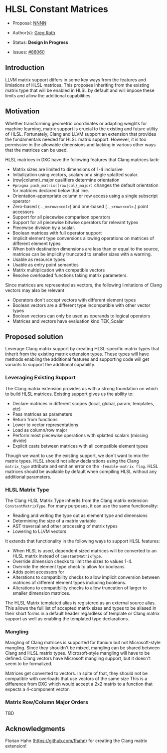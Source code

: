 <!-- {% raw %} -->

# HLSL Constant Matrices

* Proposal: [NNNN](NNNN-hlsl-matrix-type.md)
* Author(s): [Greg Roth](https://github.com/pow2clk)
* Status: **Design In Progress**

* Issues:
  [#88060](https://github.com/llvm/llvm-project/issues/88060)

## Introduction

LLVM matrix support differs in some key ways from the features and limiations
of HLSL matrices. This proposes inheriting from the existing matrix type that
will be enabled in HLSL by default and will impose these limits and allow the
additional capabilities.

## Motivation

Whether transforming geometric coordinates or adapting weights for machine
learning, matrix support is crucial to the existing and future utility of HLSL.
Fortunately, Clang and LLVM support an extension that provides
the fundamentals needed for HLSL matrix support.
However, it is too permissive in the allowable dimensions
and lacking in various other ways that the matrices can be used.

HLSL matrices in DXC have the following features that Clang matrices lack:

* Matrix sizes are limited to dimensions of 1-4 inclusive
* Initialization using vectors, scalars or a single splatted scalar.
* (row|column)_major qualifiers determine orientation
* `#pragma pack_matrix([row|col}_major)` changes the default orientation for
   matrices declared below that line.
* Orientation-appropriate column or row access using a single subscript operator
* Zero-based ( `._m<row><col>`) and one-based (`._<row><col>`.) point accessors
* Support for all piecewise comparison operators
* Support for all piecewise bitwise operators for relevant types
* Piecewise division by a scalar.
* Boolean matrices with full operator support
* Implicit element type conversions allowing operations on matrices of different
  element types.
* When both destination dimensions are less than or equal to the source, 
  matrices can be implicitly truncated to smaller sizes with a warning.
* Usable as resource types
* Usable as entry point semantics
* Matrix multiplication with compatible vectors
* Resolve overloaded functions taking matrix parameters.

Since matrices are represented as vectors,
the following limitations of Clang vectors may also be relevant

* Operators don't accept vectors with different element types
* Boolean vectors are a different type incompatible with other vector types
* Boolean vectors can only be used as operands to logical operators
* Matrices and vectors have evaluation kind TEK_Scalar

## Proposed solution

Leverage Clang matrix support by creating HLSL-specific
matrix types that inherit from the existing matrix extension types.
These types will have methods enabling the additional features and
supporting code will get variants to support the additional capability.

### Leveraging Existing Support

The Clang matrix extension provides us with a strong foundation on which to
build HLSL matrices.
Existing support gives us the ability to:

* Declare matrices in different scopes (local, global, param, templates, etc)
* Pass matrices as parameters
* Return from functions
* Lower to vector representations
* Load as column/row major
* Perform most piecewise operations with splatted scalars (missing divide)
* Explicit casts between matrices with all compatible element types

Though we want to use the existing support, we don't want to mix the matrix types.
HLSL should not allow declarations using the Clang `matrix_type` attribute
and emit an error on the `-fenable-matrix flag`.
HLSL matrices should be available by default when compiling HLSL without
any additional parameters.

### HLSL Matrix Type

The Clang HLSL Matrix Type inherits from the Clang matrix extension
`ConstantMatrixType`.
For many purposes, it can use the same functionality:

* Reading and writing the type out as element type and dimensions
* Determining the size of a matrix variable
* AST traversal and other processing of matrix types
* Lowering to LLVM vectors

It extends that functionality in the following ways to support HLSL features:

* When HLSL is used, dependent sized matrices will be converted to an HLSL
  matrix instead of `ConstantMatrixType`.
* Override dimension checks to limit the sizes to values 1-4.
* Override the element type check to allow for booleans.
* Adds point accessors for 
* Alterations to compatibility checks to allow implicit conversion between
  matrices of different element types including booleans.
* Alterations to compatibility checks to allow truncation of larger to smaller
  dimension matrices.

The HLSL Matrix templated alias is registered as an external source alias.
This allows the full list of accepted matrix sizes and types to be aliased in
their short forms in a default header regardless of template or Clang matrix
support as well as enabling the templated type declarations.

### Mangling

Mangling of Clang matrices is supported for Itanium but not Microsoft-style
mangling.
Since they shouldn't be mixed, mangling can be shared between Clang and HLSL
matrix types.
Microsoft-style mangling will have to be defined.
Clang vectors have Microsoft mangling support, but it doesn't seem to be
formalized.

Matrices get converted to vectors. In spite of that, they should not
be compatible with overloads that use vectors of the same size
This is a difference from DXC which would accept a 2x2 matrix
to a function that expects a 4-component vector.

### Matrix Row/Column Major Orders

TBD

## Acknowledgments

Florian Hahn (https://github.com/fhahn) for creating the Clang matrix extension!

<!-- {% endraw %} -->
